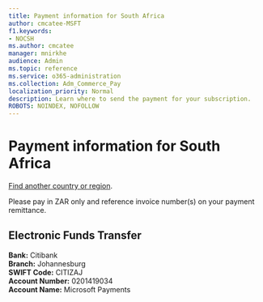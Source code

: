 ```yaml
---
title: Payment information for South Africa
author: cmcatee-MSFT
f1.keywords:
- NOCSH
ms.author: cmcatee
manager: mnirkhe
audience: Admin
ms.topic: reference
ms.service: o365-administration
ms.collection: Adm_Commerce_Pay
localization_priority: Normal
description: Learn where to send the payment for your subscription.
ROBOTS: NOINDEX, NOFOLLOW
---                                
```


# Payment information for South Africa

[Find another country or region](../pay-for-your-subscription.md).

Please pay in ZAR only and reference invoice number(s) on your payment remittance.

## Electronic Funds Transfer

**Bank:** Citibank  
**Branch:** Johannesburg  
**SWIFT Code:** CITIZAJ  
**Account Number:** 0201419034  
**Account Name:** Microsoft Payments  